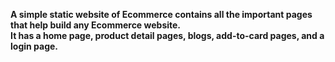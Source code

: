<b>A simple static website of Ecommerce contains all the important pages that help build any Ecommerce website. 
<br>It has a home page, product detail pages, blogs, add-to-card pages, and a login page.</b>

